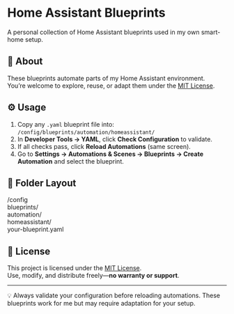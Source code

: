 # Home Assistant Blueprints

A personal collection of Home Assistant blueprints used in my own smart-home setup.

## 🧠 About
These blueprints automate parts of my Home Assistant environment.  
You’re welcome to explore, reuse, or adapt them under the [MIT License](LICENSE).

## ⚙️ Usage
1. Copy any `.yaml` blueprint file into: `/config/blueprints/automation/homeassistant/`
2. In **Developer Tools → YAML**, click **Check Configuration** to validate.
3. If all checks pass, click **Reload Automations** (same screen).
4. Go to **Settings → Automations & Scenes → Blueprints → Create Automation** and select the blueprint.

## 📁 Folder Layout
/config  
  blueprints/  
    automation/  
      homeassistant/  
        your-blueprint.yaml

## 🧾 License
This project is licensed under the [MIT License](LICENSE).  
Use, modify, and distribute freely—**no warranty or support**.

---

💡 Always validate your configuration before reloading automations. These blueprints work for me but may require adaptation for your setup.
